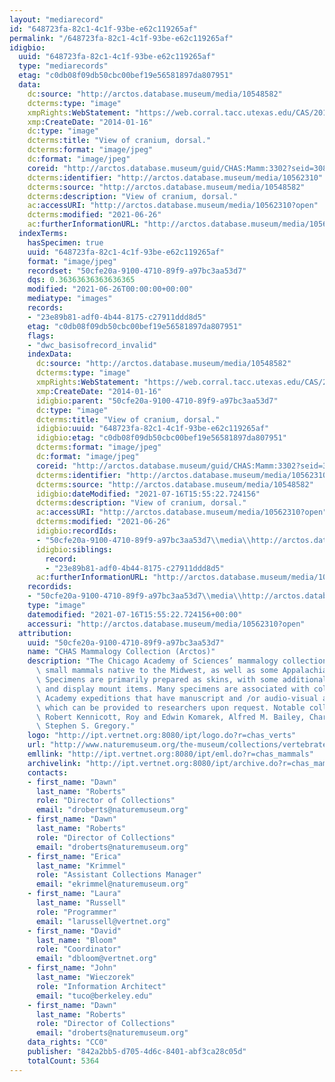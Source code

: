 ```yaml
---
layout: "mediarecord"
id: "648723fa-82c1-4c1f-93be-e62c119265af"
permalink: "/648723fa-82c1-4c1f-93be-e62c119265af"
idigbio:
  uuid: "648723fa-82c1-4c1f-93be-e62c119265af"
  type: "mediarecords"
  etag: "c0db08f09db50cbc00bef19e56581897da807951"
  data:
    dc:source: "http://arctos.database.museum/media/10548582"
    dcterms:type: "image"
    xmpRights:WebStatement: "https://web.corral.tacc.utexas.edu/CAS/20161217-02/jpg/chas_mamm_3302.5.jpg"
    xmp:CreateDate: "2014-01-16"
    dc:type: "image"
    dcterms:title: "View of cranium, dorsal."
    dcterms:format: "image/jpeg"
    dc:format: "image/jpeg"
    coreid: "http://arctos.database.museum/guid/CHAS:Mamm:3302?seid=3088420"
    dcterms:identifier: "http://arctos.database.museum/media/10562310"
    dcterms:source: "http://arctos.database.museum/media/10548582"
    dcterms:description: "View of cranium, dorsal."
    ac:accessURI: "http://arctos.database.museum/media/10562310?open"
    dcterms:modified: "2021-06-26"
    ac:furtherInformationURL: "http://arctos.database.museum/media/10562310"
  indexTerms:
    hasSpecimen: true
    uuid: "648723fa-82c1-4c1f-93be-e62c119265af"
    format: "image/jpeg"
    recordset: "50cfe20a-9100-4710-89f9-a97bc3aa53d7"
    dqs: 0.36363636363636365
    modified: "2021-06-26T00:00:00+00:00"
    mediatype: "images"
    records:
    - "23e89b81-adf0-4b44-8175-c27911ddd8d5"
    etag: "c0db08f09db50cbc00bef19e56581897da807951"
    flags:
    - "dwc_basisofrecord_invalid"
    indexData:
      dc:source: "http://arctos.database.museum/media/10548582"
      dcterms:type: "image"
      xmpRights:WebStatement: "https://web.corral.tacc.utexas.edu/CAS/20161217-02/jpg/chas_mamm_3302.5.jpg"
      xmp:CreateDate: "2014-01-16"
      idigbio:parent: "50cfe20a-9100-4710-89f9-a97bc3aa53d7"
      dc:type: "image"
      dcterms:title: "View of cranium, dorsal."
      idigbio:uuid: "648723fa-82c1-4c1f-93be-e62c119265af"
      idigbio:etag: "c0db08f09db50cbc00bef19e56581897da807951"
      dcterms:format: "image/jpeg"
      dc:format: "image/jpeg"
      coreid: "http://arctos.database.museum/guid/CHAS:Mamm:3302?seid=3088420"
      dcterms:identifier: "http://arctos.database.museum/media/10562310"
      dcterms:source: "http://arctos.database.museum/media/10548582"
      idigbio:dateModified: "2021-07-16T15:55:22.724156"
      dcterms:description: "View of cranium, dorsal."
      ac:accessURI: "http://arctos.database.museum/media/10562310?open"
      dcterms:modified: "2021-06-26"
      idigbio:recordIds:
      - "50cfe20a-9100-4710-89f9-a97bc3aa53d7\\media\\http://arctos.database.museum/media/10562310"
      idigbio:siblings:
        record:
        - "23e89b81-adf0-4b44-8175-c27911ddd8d5"
      ac:furtherInformationURL: "http://arctos.database.museum/media/10562310"
    recordids:
    - "50cfe20a-9100-4710-89f9-a97bc3aa53d7\\media\\http://arctos.database.museum/media/10562310"
    type: "image"
    datemodified: "2021-07-16T15:55:22.724156+00:00"
    accessuri: "http://arctos.database.museum/media/10562310?open"
  attribution:
    uuid: "50cfe20a-9100-4710-89f9-a97bc3aa53d7"
    name: "CHAS Mammalogy Collection (Arctos)"
    description: "The Chicago Academy of Sciences’ mammalogy collection contains mostly\
      \ small mammals native to the Midwest, as well as some Appalachian species.\
      \ Specimens are primarily prepared as skins, with some additional osteological\
      \ and display mount items. Many specimens are associated with collectors or\
      \ Academy expeditions that have manuscript and /or audio-visual archival material,\
      \ which can be provided to researchers upon request. Notable collectors include\
      \ Robert Kennicott, Roy and Edwin Komarek, Alfred M. Bailey, Charles D. Brower,\
      \ Stephen S. Gregory."
    logo: "http://ipt.vertnet.org:8080/ipt/logo.do?r=chas_verts"
    url: "http://www.naturemuseum.org/the-museum/collections/vertebrates"
    emllink: "http://ipt.vertnet.org:8080/ipt/eml.do?r=chas_mammals"
    archivelink: "http://ipt.vertnet.org:8080/ipt/archive.do?r=chas_mammals"
    contacts:
    - first_name: "Dawn"
      last_name: "Roberts"
      role: "Director of Collections"
      email: "droberts@naturemuseum.org"
    - first_name: "Dawn"
      last_name: "Roberts"
      role: "Director of Collections"
      email: "droberts@naturemuseum.org"
    - first_name: "Erica"
      last_name: "Krimmel"
      role: "Assistant Collections Manager"
      email: "ekrimmel@naturemuseum.org"
    - first_name: "Laura"
      last_name: "Russell"
      role: "Programmer"
      email: "larussell@vertnet.org"
    - first_name: "David"
      last_name: "Bloom"
      role: "Coordinator"
      email: "dbloom@vertnet.org"
    - first_name: "John"
      last_name: "Wieczorek"
      role: "Information Architect"
      email: "tuco@berkeley.edu"
    - first_name: "Dawn"
      last_name: "Roberts"
      role: "Director of Collections"
      email: "droberts@naturemuseum.org"
    data_rights: "CC0"
    publisher: "842a2bb5-d705-4d6c-8401-abf3ca28c05d"
    totalCount: 5364
---
```

